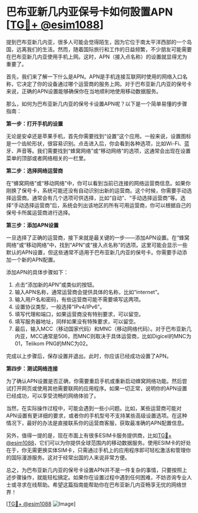 # 巴布亚新几内亚保号卡如何設置APN [[TG💪+ @esim1088](https://t.me/s/esim1088)]

提到巴布亚新几内亚，很多人可能会觉得陌生，因为它位于南太平洋西部的一个岛国，远离我们的生活。然而，随着国际旅行和工作的日益频繁，不少朋友可能需要在巴布亚新几内亚使用手机上网。这时，APN（接入点名称）的设置就显得尤为重要了。

首先，我们来了解一下什么是APN。APN是手机连接互联网时使用的网络入口名称，它决定了你的设备通过哪个运营商的服务上网。对于巴布亚新几内亚的保号卡来说，正确的APN设置能够确保你在当地顺利地使用移动数据服务。

那么，如何为巴布亚新几内亚的保号卡设置APN呢？以下是一个简单易懂的步骤指南：

**第一步：打开手机的设置**

无论是安卓还是苹果手机，首先你需要找到“设置”这个应用。一般来说，设置图标是一个齿轮形状，很容易识别。点击进入后，你会看到各种选项，比如Wi-Fi、蓝牙、声音等。我们需要找到“蜂窝网络”或“移动网络”的选项，这通常会出现在设置菜单的顶部或者网络相关的一栏里。

**第二步：选择网络运营商**

在“蜂窝网络”或“移动网络”中，你可以看到当前已连接的网络运营商信息。如果你刚换了保号卡，系统可能还没有自动识别出新的运营商。这个时候，你需要手动选择运营商。通常会有几个选项可供选择，比如“自动”、“手动选择运营商”等。选择“手动选择运营商”后，系统会列出该地区的所有可用运营商，你可以根据自己的保号卡所属运营商进行选择。

**第三步：添加APN设置**

一旦选择了正确的运营商，接下来就是最关键的一步——添加APN设置。在“蜂窝网络”或“移动网络”中，找到“APN”或“接入点名称”的选项。这里可能会显示一些默认的APN设置，但这些通常不适用于巴布亚新几内亚的保号卡。你需要手动添加一个新的APN配置。

添加APN的具体步骤如下：
1. 点击“添加新的APN”或类似的按钮。
2. 输入APN名称，通常运营商会提供具体的名称，比如“internet”。
3. 输入用户名和密码，有些运营商可能不需要填写这两项。
4. 设置协议类型，一般选择“IPv4/IPv6”。
5. 填写代理和端口，如果运营商没有特别要求，可以留空。
6. 填写服务器地址，同样如果没有特殊要求，可以留空。
7. 最后，输入MCC（移动国家代码）和MNC（移动网络代码）。对于巴布亚新几内亚，MCC通常是506，而MNC则取决于具体运营商，比如Digicel的MNC为01，Telikom PNG的MNC为02。

完成以上步骤后，保存设置并退出。此时，你应该已经成功设置了APN。

**第四步：测试网络连接**

为了确认APN设置是否正确，你需要重启手机或重新启动蜂窝网络功能。然后尝试打开网页或使用其他需要联网的应用程序。如果一切正常，说明你的APN设置已经成功，可以享受流畅的网络体验了。

当然，在实际操作过程中，可能会遇到一些小问题。比如，某些运营商可能对APN设置有更详细的要求，或者你的手机型号不支持某些高级设置选项。在这种情况下，最好的办法是直接联系你的运营商客服，获取最准确的APN配置信息。

另外，值得一提的是，现在市面上有很多ESIM卡服务提供商，比如[TG💪+ @esim1088](https://t.me/s/esim1088)，它们可以为你提供全球范围内的移动数据服务。使用ESIM卡的好处在于，你无需更换实体SIM卡，只需通过手机上的应用程序即可轻松激活和管理你的国际漫游服务。这对于经常出国的人来说非常方便。

总之，为巴布亚新几内亚的保号卡设置APN并不是一件复杂的事情，只要按照上述步骤操作，就能轻松搞定。如果你在设置过程中遇到任何困难，不妨咨询专业人士或寻求在线帮助。希望这篇指南能帮助你在巴布亚新几内亚畅享无忧的网络世界！

[[TG💪+ @esim1088](https://t.me/s/esim1088) ![Image](https://i.postimg.cc/4NQfJmqS/Snipaste-2025-05-13-00-14-12.png)]